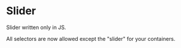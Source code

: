 # Slider
Slider written only in JS.

All selectors are now allowed except the "slider" for your containers.